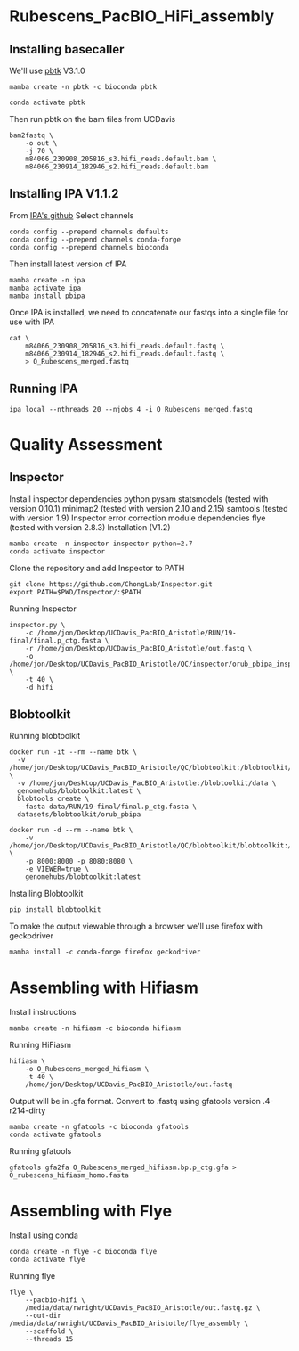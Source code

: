 # Rubescens_PacBIO_HiFi_assembly
## Installing basecaller
We'll use [pbtk](https://github.com/PacificBiosciences/pbbioconda) V3.1.0
```
mamba create -n pbtk -c bioconda pbtk
```
```
conda activate pbtk
```
Then run pbtk on the bam files from UCDavis
```
bam2fastq \
	-o out \
	-j 70 \
	m84066_230908_205816_s3.hifi_reads.default.bam \
	m84066_230914_182946_s2.hifi_reads.default.bam
```
## Installing IPA V1.1.2
From [IPA's github](https://github.com/PacificBiosciences/pbipa)
Select channels
```
conda config --prepend channels defaults
conda config --prepend channels conda-forge
conda config --prepend channels bioconda
```
Then install latest version of IPA
```
mamba create -n ipa
mamba activate ipa
mamba install pbipa
```

Once IPA is installed, we need to concatenate our fastqs into a single file for use with IPA
```
cat \
	m84066_230908_205816_s3.hifi_reads.default.fastq \
	m84066_230914_182946_s2.hifi_reads.default.fastq \
	> O_Rubescens_merged.fastq
```

## Running IPA
```
ipa local --nthreads 20 --njobs 4 -i O_Rubescens_merged.fastq
```
# Quality Assessment

## Inspector
Install inspector dependencies
	python
  pysam
  statsmodels (tested with version 0.10.1)
  minimap2 (tested with version 2.10 and 2.15)
  samtools (tested with version 1.9)
Inspector error correction module dependencies
  flye (tested with version 2.8.3)
Installation (V1.2)
```
mamba create -n inspector inspector python=2.7
conda activate inspector
```
Clone the repository and add Inspector to PATH
```
git clone https://github.com/ChongLab/Inspector.git
export PATH=$PWD/Inspector/:$PATH
```
Running Inspector

```
inspector.py \
	-c /home/jon/Desktop/UCDavis_PacBIO_Aristotle/RUN/19-final/final.p_ctg.fasta \
	-r /home/jon/Desktop/UCDavis_PacBIO_Aristotle/out.fastq \
	-o /home/jon/Desktop/UCDavis_PacBIO_Aristotle/QC/inspector/orub_pbipa_inspector \
	-t 40 \
	-d hifi
```

## Blobtoolkit
Running blobtoolkit
```
docker run -it --rm --name btk \
  -v /home/jon/Desktop/UCDavis_PacBIO_Aristotle/QC/blobtoolkit:/blobtoolkit/datasets \
  -v /home/jon/Desktop/UCDavis_PacBIO_Aristotle:/blobtoolkit/data \
  genomehubs/blobtoolkit:latest \
  blobtools create \
  --fasta data/RUN/19-final/final.p_ctg.fasta \
  datasets/blobtoolkit/orub_pbipa
```
```
docker run -d --rm --name btk \
	-v /home/jon/Desktop/UCDavis_PacBIO_Aristotle/QC/blobtoolkit/blobtoolkit:/blobtoolkit/datasets \
	-p 8000:8000 -p 8080:8080 \
	-e VIEWER=true \
	genomehubs/blobtoolkit:latest
```


Installing Blobtoolkit
```
pip install blobtoolkit
```

To make the output viewable through a browser we'll use firefox with geckodriver

```
mamba install -c conda-forge firefox geckodriver
```
# Assembling with Hifiasm
Install instructions
```
mamba create -n hifiasm -c bioconda hifiasm
```
Running HiFiasm
```
hifiasm \
	-o O_Rubescens_merged_hifiasm \
	-t 40 \
	/home/jon/Desktop/UCDavis_PacBIO_Aristotle/out.fastq
```
Output will be in .gfa format. Convert to .fastq using gfatools version .4-r214-dirty
```
mamba create -n gfatools -c bioconda gfatools
conda activate gfatools
```
Running gfatools
```
gfatools gfa2fa O_Rubescens_merged_hifiasm.bp.p_ctg.gfa > O_rubescens_hifiasm_homo.fasta
```
# Assembling with Flye
Install using conda
```
conda create -n flye -c bioconda flye
conda activate flye
```
Running flye
```
flye \
	--pacbio-hifi \
	/media/data/rwright/UCDavis_PacBIO_Aristotle/out.fastq.gz \
	--out-dir /media/data/rwright/UCDavis_PacBIO_Aristotle/flye_assembly \
	--scaffold \
	--threads 15
```
